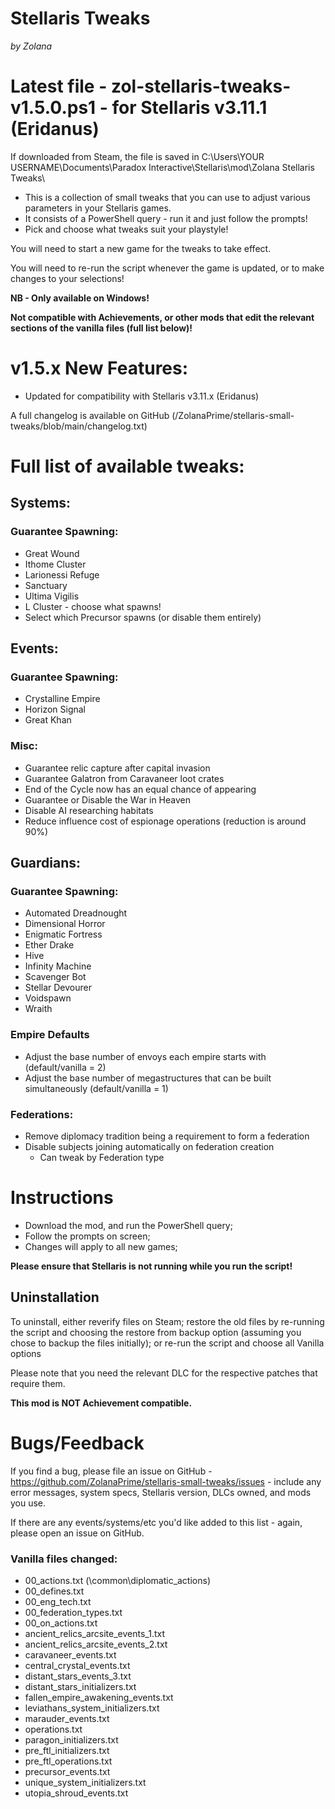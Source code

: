 # Stellaris Tweaks

*by Zolana*

# Latest file - zol-stellaris-tweaks-v1.5.0.ps1 - for Stellaris v3.11.1 (Eridanus)

If downloaded from Steam, the file is saved in C:\Users\YOUR USERNAME\Documents\Paradox Interactive\Stellaris\mod\Zolana Stellaris Tweaks\

- This is a collection of small tweaks that you can use to adjust various parameters in your Stellaris games.
- It consists of a PowerShell query - run it and just follow the prompts!
- Pick and choose what tweaks suit your playstyle!

You will need to start a new game for the tweaks to take effect.

You will need to re-run the script whenever the game is updated, or to make changes to your selections!

**NB - Only available on Windows!**

**Not compatible with Achievements, or other mods that edit the relevant sections of the vanilla files (full list below)!**

# v1.5.x New Features:

  - Updated for compatibility with Stellaris v3.11.x (Eridanus)

A full changelog is available on GitHub (/ZolanaPrime/stellaris-small-tweaks/blob/main/changelog.txt)

# Full list of available tweaks:

## Systems:

### Guarantee Spawning:

- Great Wound
- Ithome Cluster
- Larionessi Refuge
- Sanctuary
- Ultima Vigilis
- L Cluster - choose what spawns!
- Select which Precursor spawns (or disable them entirely)

## Events:

### Guarantee Spawning:

- Crystalline Empire
- Horizon Signal
- Great Khan

### Misc:

- Guarantee relic capture after capital invasion
- Guarantee Galatron from Caravaneer loot crates
- End of the Cycle now has an equal chance of appearing
- Guarantee or Disable the War in Heaven
- Disable AI researching habitats
- Reduce influence cost of espionage operations (reduction is around 90%)

## Guardians:

### Guarantee Spawning:

- Automated Dreadnought
- Dimensional Horror
- Enigmatic Fortress
- Ether Drake
- Hive
- Infinity Machine
- Scavenger Bot
- Stellar Devourer
- Voidspawn
- Wraith

### Empire Defaults

- Adjust the base number of envoys each empire starts with (default/vanilla = 2)
- Adjust the base number of megastructures that can be built simultaneously (default/vanilla = 1)

### Federations:

- Remove diplomacy tradition being a requirement to form a federation
- Disable subjects joining automatically on federation creation
    - Can tweak by Federation type

# Instructions

- Download the mod, and run the PowerShell query;
- Follow the prompts on screen;
- Changes will apply to all new games;

**Please ensure that Stellaris is not running while you run the script!**

## Uninstallation

To uninstall, either reverify files on Steam; restore the old files by re-running the script and choosing the restore from backup option (assuming you chose to backup the files initially); or re-run the script and choose all Vanilla options

Please note that you need the relevant DLC for the respective patches that require them.

**This mod is NOT Achievement compatible.**

# Bugs/Feedback

If you find a bug, please file an issue on GitHub - https://github.com/ZolanaPrime/stellaris-small-tweaks/issues - include any error messages, system specs, Stellaris version, DLCs owned, and mods you use.

If there are any events/systems/etc you'd like added to this list - again, please open an issue on GitHub.

### Vanilla files changed:

- 00_actions.txt (\common\diplomatic_actions)
- 00_defines.txt
- 00_eng_tech.txt
- 00_federation_types.txt
- 00_on_actions.txt
- ancient_relics_arcsite_events_1.txt
- ancient_relics_arcsite_events_2.txt
- caravaneer_events.txt
- central_crystal_events.txt
- distant_stars_events_3.txt
- distant_stars_initializers.txt
- fallen_empire_awakening_events.txt
- leviathans_system_initializers.txt
- marauder_events.txt
- operations.txt
- paragon_initializers.txt
- pre_ftl_initializers.txt
- pre_ftl_operations.txt
- precursor_events.txt
- unique_system_initializers.txt
- utopia_shroud_events.txt
